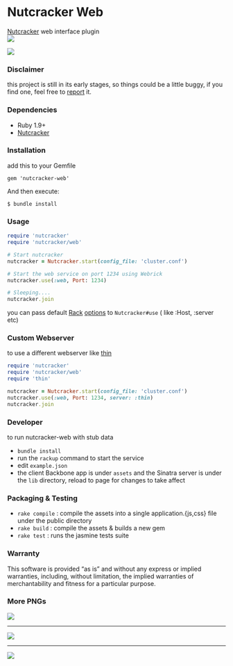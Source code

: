 Nutcracker Web
=============

[Nutcracker](https://github.com/kontera-technologies/nutcracker) web interface plugin<br/>
<a href="https://rubygems.org/gems/nutcracker-web"><img src=https://fury-badge.herokuapp.com/rb/nutcracker-web.png></a> 

<img src="https://github.com/kontera-technologies/nutcracker-web/raw/master/pics/pic3.png"/></br>

### Disclaimer
this project is still in its early stages, so things could be a little buggy, if you find one, feel free to [report](https://github.com/kontera-technologies/nutcracker-web/issues) it.

### Dependencies
- Ruby 1.9+
- [Nutcracker](https://github.com/kontera-technologies/nutcracker)

### Installation 
add this to your Gemfile
```
gem 'nutcracker-web'
```

And then execute:
```
$ bundle install
```

### Usage
```ruby
require 'nutcracker'
require 'nutcracker/web'

# Start nutcracker
nutcracker = Nutcracker.start(config_file: 'cluster.conf')

# Start the web service on port 1234 using Webrick
nutcracker.use(:web, Port: 1234)

# Sleeping....
nutcracker.join
```

you can pass default [Rack](https://github.com/rack/rack) [options](https://github.com/rack/rack/blob/master/lib/rack/server.rb#L187..L199) to `Nutcracker#use` ( like :Host, :server etc)

### Custom Webserver
to use a different webserver like [thin](http://code.macournoyer.com/thin/)

```ruby
require 'nutcracker'
require 'nutcracker/web'
require 'thin'

nutcracker = Nutcracker.start(config_file: 'cluster.conf')
nutcracker.use(:web, Port: 1234, server: :thin)
nutcracker.join
```

### Developer
to run nutcracker-web with stub data
- `bundle install`
- run the `rackup` command to start the service
- edit `example.json`
- the client Backbone app is under `assets` and the Sinatra server is under the `lib` directory, reload to page for changes to take affect

### Packaging & Testing
- `rake compile` : compile the assets into a single application.{js,css} file under the public directory
- `rake build` : compile the assets & builds a new gem
- `rake test` : runs the jasmine tests suite

### Warranty
This software is provided “as is” and without any express or implied warranties, including, without limitation, the implied warranties of merchantability and fitness for a particular purpose.

### More PNGs
<img src="https://github.com/kontera-technologies/nutcracker-web/raw/master/pics/pic1.png"/></br>
<hr>
<img src="https://github.com/kontera-technologies/nutcracker-web/raw/master/pics/pic2.png"/></br>
<hr>
<img src="https://github.com/kontera-technologies/nutcracker-web/raw/master/pics/pic4.png"/></br>